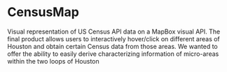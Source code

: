 # CensusMap
Visual representation of US Census API data on a MapBox visual API. The final product allows users to interactively hover/click on different areas of Houston and obtain certain Census data from those areas. We wanted to offer the ability to easily derive characterizing information of micro-areas within the two loops of Houston 
